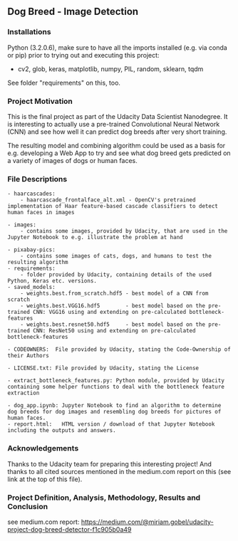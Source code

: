 ## Dog Breed - Image Detection

### Installations
Python (3.2.0.6), make sure to have all the imports installed (e.g. via conda or pip) prior to trying out and executing this project:
  - cv2, glob, keras, matplotlib, numpy, PIL, random, sklearn, tqdm  

See folder "requirements" on this, too.

### Project Motivation
This is the final project as part of the Udacity Data Scientist Nanodegree.
It is interesting to actually use a pre-trained Convolutional Neural Network (CNN) and see how well it can predict dog breeds after very short training.

The resulting model and combining algorithm could be used as a basis for e.g. developing a Web App to try and see what dog breed gets predicted on a variety of images of dogs or human faces.

### File Descriptions
	- haarcascades:
		- haarcascade_frontalface_alt.xml - OpenCV's pretrained implementation of Haar feature-based cascade classifiers to detect human faces in images
    
	- images:
		- contains some images, provided by Udacity, that are used in the Jupyter Notebook to e.g. illustrate the problem at hand
    
	- pixabay-pics:
		- contains some images of cats, dogs, and humans to test the resulting algorithm
	- requirements:
		- folder provided by Udacity, containing details of the used Python, Keras etc. versions.
	- saved_models:
		- weights.best.from_scratch.hdf5 - best model of a CNN from scratch
		- weights.best.VGG16.hdf5        - best model based on the pre-trained CNN: VGG16 using and extending on pre-calculated bottleneck-features 
		- weights.best.resnet50.hdf5     - best model based on the pre-trained CNN: ResNet50 using and extending on pre-calculated bottleneck-features

	- CODEOWNERS:  File provided by Udacity, stating the Code-Ownership of their Authors
	
	- LICENSE.txt: File provided by Udacity, stating the License
	
	- extract_bottleneck_features.py: Python module, provided by Udacity containing some helper functions to deal with the bottleneck feature extraction
	
	- dog_app.ipynb: Jupyter Notebook to find an algorithm to determine dog breeds for dog images and resembling dog breeds for pictures of human faces.
	- report.html:   HTML version / download of that Jupyter Notebook including the outputs and answers.

### Acknowledgements
 
Thanks to the Udacity team for preparing this interesting project!
And thanks to all cited sources mentioned in the medium.com report on this (see link at the top of this file).

### Project Definition, Analysis, Methodology, Results and Conclusion
see medium.com report: https://medium.com/@miriam.gobel/udacity-project-dog-breed-detector-f1c905b0a49
